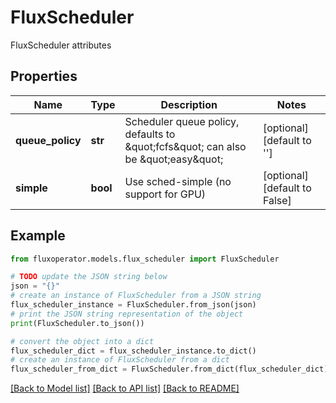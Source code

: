 # FluxScheduler

FluxScheduler attributes

## Properties

Name | Type | Description | Notes
------------ | ------------- | ------------- | -------------
**queue_policy** | **str** | Scheduler queue policy, defaults to \&quot;fcfs\&quot; can also be \&quot;easy\&quot; | [optional] [default to '']
**simple** | **bool** | Use sched-simple (no support for GPU) | [optional] [default to False]

## Example

```python
from fluxoperator.models.flux_scheduler import FluxScheduler

# TODO update the JSON string below
json = "{}"
# create an instance of FluxScheduler from a JSON string
flux_scheduler_instance = FluxScheduler.from_json(json)
# print the JSON string representation of the object
print(FluxScheduler.to_json())

# convert the object into a dict
flux_scheduler_dict = flux_scheduler_instance.to_dict()
# create an instance of FluxScheduler from a dict
flux_scheduler_from_dict = FluxScheduler.from_dict(flux_scheduler_dict)
```
[[Back to Model list]](../README.md#documentation-for-models) [[Back to API list]](../README.md#documentation-for-api-endpoints) [[Back to README]](../README.md)


